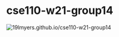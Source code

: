 # cse110-w21-group14
![19lmyers.github.io/cse110-w21-group14](19lmyers.github.io/cse110-w21-group14)

